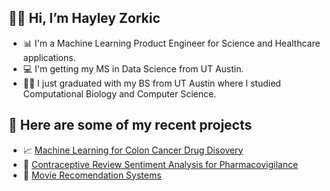 
## 👋🏼 Hi, I’m Hayley Zorkic 
- 📊 I'm a Machine Learning Product Engineer for Science and Healthcare applications.
- :computer: I'm getting my MS in Data Science from UT Austin.  
- 🤘🏼 I just graduated with my BS from UT Austin where I studied Computational Biology and Computer Science.


## 📄 Here are some of my recent projects
- 📈 [Machine Learning for Colon Cancer Drug Disovery](https://github.com/hzorkic/machine_learning_and_molecular_docking_for_drug_discovery)
- 💊 [Contraceptive Review Sentiment Analysis for Pharmacovigilance](https://github.com/hzorkic/Pharmacovigilance_Sentiment_Analysis)
- 🎥 [Movie Recomendation Systems]()
